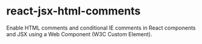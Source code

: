 # react-jsx-html-comments
Enable HTML comments and conditional IE comments in React components and JSX using a Web Component (W3C Custom Element). 
